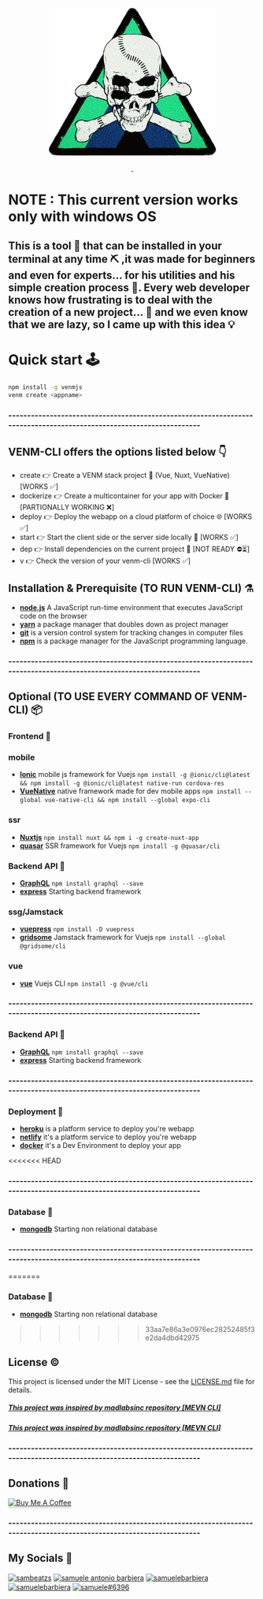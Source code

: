<p align="center">
<a href="https://samuelebarbiera.github.io/Venm/"><img src="img/logo.png" width="340px" height="300px"/></a>
</p>
<p align="center">
  <a aria-label="License" href="https://github.com/SamueleBarbiera/venm-cli/blob/0.0.2/LICENSE.md">
    <img alt="" src="https://img.shields.io/npm/l/blitz.svg?style=for-the-badge&labelColor=000000&color=blue">
  </a>
  <a aria-label="NPM version" href="https://www.npmjs.com/package/venm-cli">
    <img alt="" src="https://img.shields.io/npm/v/blitz.svg?style=for-the-badge&labelColor=000000&color=E65528">
  </a>
</p>
<h1>NOTE : This current version works only with windows OS</h1>
<h2>
This is a tool 🔧 that can be installed in your terminal at any time ⛏️ ,it was made for beginners and even for experts... for his utilities and his simple creation process 🧨. Every web developer knows how frustrating is to deal with the creation of a new project... 👀 and we even know that we are lazy, so I came up with this idea 💡
</h2>

# Quick start 🕹️

```bash
npm install -g venmjs
venm create <appname>
```

### --------------------------------------------------------------------------------------------------------------------

## VENM-CLI offers the options listed below 👇

-   create <appname> 👉 Create a VENM stack project 🚀 (Vue, Nuxt, VueNative) [WORKS ✅]
-   dockerize 👉 Create a multicontainer for your app with Docker 🐳 [PARTIONALLY WORKING ❌]
-   deploy 👉 Deploy the webapp on a cloud platform of choice 🌐 [WORKS ✅]
-   start 👉 Start the client side or the server side locally 🏁 [WORKS ✅]
-   dep 👉 Install dependencies on the current project 🧰 [NOT READY ⛔⏳]
-   v 👉 Check the version of your venm-cli [WORKS ✅]

## Installation & Prerequisite (TO RUN VENM-CLI) ⚗️

-   [**node.js**](https://nodejs.org/en/) A JavaScript run-time environment that executes JavaScript code on the browser
-   [**yarn**](https://yarnpkg.com/getting-started/install) a package manager that doubles down as project manager
-   [**git**](https://git-scm.com/) is a version control system for tracking changes in computer files
-   [**npm**](https://www.npmjs.com/) is a package manager for the JavaScript programming language.

### --------------------------------------------------------------------------------------------------------------------

## Optional (TO USE EVERY COMMAND OF VENM-CLI) 📦

### Frontend 🎱

### mobile
-   [**Ionic**](https://quasar.dev/) mobile js framework for Vuejs `npm install -g @ionic/cli@latest && npm install -g @ionic/cli@latest native-run cordova-res` 
-   [**VueNative**](https://vue-native.io/docs/installation.html) native framework made for dev mobile apps `npm install --global vue-native-cli && npm install --global expo-cli`

### ssr

-   [**Nuxtjs**](https://nuxtjs.org/docs/2.x/get-started/installation) `npm install nuxt && npm i -g create-nuxt-app`
-   [**quasar**](https://quasar.dev/) SSR framework for Vuejs `npm install -g @quasar/cli`
  
### Backend API 🎯
-   [**GraphQL**](https://graphql.org/graphql-js/) `npm install graphql --save`
-   [**express**](https://expressjs.com/en/starter/installing.html) Starting backend framework

### ssg/Jamstack
-   [**vuepress**]() `npm install -D vuepress`
-   [**gridsome**](https://gridsome.org/) Jamstack framework for Vuejs `npm install --global @gridsome/cli`

### vue
-   [**vue**](https://cli.vuejs.org/guide/installation.html) Vuejs  CLI `npm install -g @vue/cli`

### --------------------------------------------------------------------------------------------------------------------

### Backend API 🎯

-   [**GraphQL**](https://graphql.org/graphql-js/) `npm install graphql --save`
-   [**express**](https://expressjs.com/en/starter/installing.html) Starting backend framework

### --------------------------------------------------------------------------------------------------------------------

### Deployment 🚧

-   [**heroku**](https://dashboard.heroku.com/) is a platform service to deploy you're webapp
-   [**netlify**](https://www.netlify.com/) it's a platform service to deploy you're webapp
-   [**docker**](https://www.docker.com/) it's a Dev Environment to deploy your app

<<<<<<< HEAD
### --------------------------------------------------------------------------------------------------------------------

### Database 🧱

-   [**mongodb**](https://www.mongodb.com/) Starting non relational database

### --------------------------------------------------------------------------------------------------------------------

=======
### Database 🧱
-   [**mongodb**](https://www.mongodb.com/) Starting non relational database

>>>>>>> 33aa7e86a3e0976ec28252485f3e2da4dbd42975
## License ©️

This project is licensed under the MIT License - see the [LICENSE.md](LICENSE.md) file for details.
<h5><a href="https://github.com/madlabsinc/mevn-cli">This project was inspired by madlabsinc repository [MEVN CLI]</a></h5>

<h5><a href="https://github.com/madlabsinc/mevn-cli">This project was inspired by madlabsinc repository [MEVN CLI]</a></h5>

### --------------------------------------------------------------------------------------------------------------------

## Donations 💸

  <p align="left">
  <a href="buymeacoffee.com/?via=samueleb" target="_blank">
    <img src="https://www.buymeacoffee.com/assets/img/custom_images/orange_img.png" alt="Buy Me A Coffee" style="height: 41px !important;width: 174px !important;box-shadow: 0px 3px 2px 0px rgba(190, 190, 190, 0.5) !important;-webkit-box-shadow: 0px 3px 2px 0px rgba(190, 190, 190, 0.5) !important;" >
    </a>
    </p>
 
### --------------------------------------------------------------------------------------------------------------------

## My Socials 🤳
<p align="left">
<a href="https://twitter.com/sambeatzs" target="blank"><img align="center" src="https://raw.githubusercontent.com/rahuldkjain/github-profile-readme-generator/master/src/images/icons/Social/twitter.svg" alt="sambeatzs" height="30" width="40" /></a>
<a href="https://www.linkedin.com/in/samuele-antonio-barbiera-bb023320b/" target="blank"><img align="center" src="https://raw.githubusercontent.com/rahuldkjain/github-profile-readme-generator/master/src/images/icons/Social/linked-in-alt.svg" alt="samuele antonio barbiera" height="30" width="40" /></a>
<a href="https://stackoverflow.com/users/16105959" target="blank"><img align="center" src="https://raw.githubusercontent.com/rahuldkjain/github-profile-readme-generator/master/src/images/icons/Social/stack-overflow.svg" alt="samuelebarbiera" height="30" width="40" /></a>
<a href="https://instagram.com/samuelebarbiera" target="blank"><img align="center" src="https://raw.githubusercontent.com/rahuldkjain/github-profile-readme-generator/master/src/images/icons/Social/instagram.svg" alt="samuelebarbiera" height="30" width="40" /></a>
<a href="https://discord.gg/CBsUJtk2" target="blank"><img align="center" src="https://raw.githubusercontent.com/rahuldkjain/github-profile-readme-generator/master/src/images/icons/Social/discord.svg" alt="samuele#6396" height="30" width="40" /></a>
</p>
